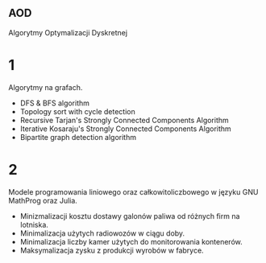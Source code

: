 ## AOD
Algorytmy Optymalizacji Dyskretnej

# 1
Algorytmy na grafach.
- DFS & BFS algorithm
- Topology sort with cycle detection
- Recursive Tarjan's Strongly Connected Components Algorithm
- Iterative Kosaraju's Strongly Connected Components Algorithm
- Bipartite graph detection algorithm

# 2
Modele programowania liniowego oraz całkowitoliczbowego w języku GNU MathProg oraz Julia.
- Minizmalizacji kosztu dostawy galonów paliwa od różnych firm na lotniska.
- Minimalizacja użytych radiowozów w ciągu doby.
- Minimalizacja liczby kamer użytych do monitorowania kontenerów.
- Maksymalizacja zysku z produkcji wyrobów w fabryce.

